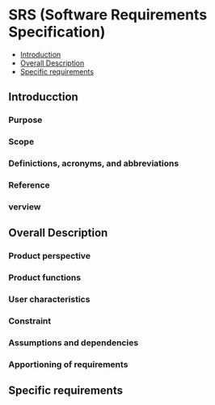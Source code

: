# SRS (Software Requirements Specification)

  - [Introduction](#Introduction)
  - [Overall Description](#Overal-description)
  - [Specific requirements](#Specific-requirements)
  
  ## Introducction ##
  
  ### Purpose 
  
  ### Scope
  
  ### Definictions, acronyms, and abbreviations
  
  ### Reference
  
  ### verview
  
  ## Overall Description ##
  
  ### Product perspective
  
  ### Product functions
  
  ### User characteristics
  
  ### Constraint
  
  ### Assumptions and dependencies
  
  ### Apportioning of requirements
  
  ## Specific requirements ##
  
  
